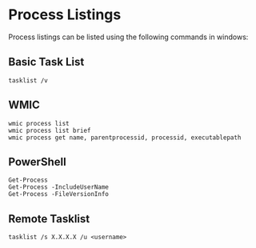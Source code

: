 # Process Listings

Process listings can be listed using the following commands in windows:

## Basic Task List

```
tasklist /v
```

## WMIC

```
wmic process list
wmic process list brief
wmic process get name, parentprocessid, processid, executablepath 
```

## PowerShell

```
Get-Process
Get-Process -IncludeUserName
Get-Process -FileVersionInfo
```

## Remote Tasklist

```
tasklist /s X.X.X.X /u <username>
```
 